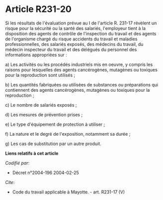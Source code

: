 # Article R231-20

Si les résultats de l'évaluation prévue au I de l'article R. 231-17 révèlent un risque pour la sécurité ou la santé des
salariés, l'employeur tient à la disposition des agents de contrôle de l'inspection du travail et des agents de l'organisme
chargé du risque accidents du travail et maladies professionnelles, des salariés exposés, des médecins du travail, du médecin
inspecteur du travail et des délégués du personnel des informations appropriées sur : 

a) Les activités ou les procédés industriels mis en oeuvre, y compris les raisons pour lesquelles des agents cancérogènes,
mutagènes ou toxiques pour la reproduction sont utilisés ; 

b) Les quantités fabriquées ou utilisées de substances ou préparations qui contiennent des agents cancérogènes, mutagènes ou
toxiques pour la reproduction ; 

c) Le nombre de salariés exposés ; 

d) Les mesures de prévention prises ; 

e) Le type d'équipement de protection à utiliser ; 

f) La nature et le degré de l'exposition, notamment sa durée ; 

g) Les cas de substitution par un autre produit.

**Liens relatifs à cet article**

_Codifié par_:

  - Décret n°2004-196 2004-02-25

_Cite_:

  - Code du travail applicable à Mayotte. - art. R231-17 (V)
